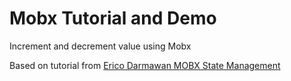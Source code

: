 # Mobx Tutorial and Demo

Increment and decrement value using Mobx

Based on tutorial from [Erico Darmawan MOBX State Management](https://youtube.com/watch?v=NfcwHRRjfPA)